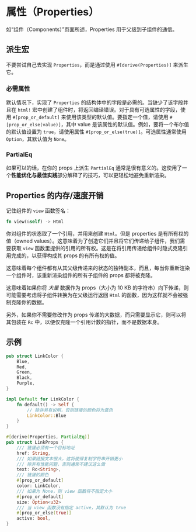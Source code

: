 # 属性（Properties）

如“组件（Components）”页面所述，Properties 用于父级到子组件的通信。

## 派生宏

不要尝试自己去实现 `Properties`，而是通过使用 `#[derive(Properties)]` 来派生它。

### 必需属性

默认情况下，实现了 `Properties` 的结构体中的字段是必需的。当缺少了该字段并且在 `html!` 宏中创建了组件时，将返回编译错误。对于具有可选属性的字段，使用 `#[prop_or_default]` 来使用该类型的默认值。要指定一个值，请使用 `#[prop_or_else(value)]`，其中 value 是该属性的默认值。例如，要将一个布尔值的默认值设置为 `true`，请使用属性 `#[prop_or_else(true)]`。可选属性通常使用 `Option`，其默认值为 `None`。

### PartialEq

如果可以的话，在你的 props 上派生 `PartialEq` 通常是很有意义的。这使用了一个**性能优化与最佳实践**部分解释了的技巧，可以更轻松地避免重新渲染。

## Properties 的内存/速度开销

记住组件的 `view` 函数签名：

```rust
fn view(&self) -> Html
```

你对组件的状态取了一个引用，并用来创建 `Html`。但是 properties 是有所有权的值（owned values）。这意味着为了创造它们并且将它们传递给子组件，我们需要获取 `view` 函数里提供的引用的所有权。这是在将引用传递给组件时隐式克隆引用完成的，以获得构成其 props 的有所有权的值。

这意味着每个组件都有从其父级传递来的状态的独特副本，而且，每当你重新渲染一个组件时，该重新渲染组件的所有子组件的 props 都将被克隆。

这意味着如果你将 _大量_ 数据作为 props（大小为 10 KB 的字符串）向下传递，则可能需要考虑将子组件转换为在父级运行返回 `Html` 的函数，因为这样就不会被强制克隆你的数据。

另外，如果你不需要修改作为 props 传递的大数据，而只需要显示它，则可以将其包装在 `Rc` 中，以便仅克隆一个引用计数的指针，而不是数据本身。

## 示例

```rust
pub struct LinkColor {
    Blue,
    Red,
    Green,
    Black,
    Purple,
}

impl Default for LinkColor {
    fn default() -> Self {
        // 除非另有说明，否则链接的颜色将为蓝色
        LinkColor::Blue
    }
}

#[derive(Properties, PartialEq)]
pub struct LinkProps {
    /// 链接必须有一个目标地址
    href: String,
    /// 如果链接文本很大，这将使得复制字符串开销更小
    /// 除非有性能问题，否则通常不建议这么做
    text: Rc<String>,
    /// 链接的颜色
    #[prop_or_default]
    color: LinkColor,
    /// 如果为 None，则 view 函数将不指定大小
    #[prop_or_default]
    size: Option<u32>
    /// 当 view 函数没有指定 active，其默认为 true
    #[prop_or_else(true)]
    active: bool,
}
```

